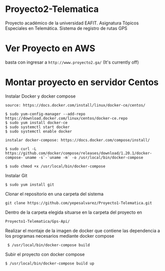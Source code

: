 # Proyecto2-Telematica
Proyecto académico de la universidad EAFIT. Asignatura Tópicos Especiales en Telemática. Sistema de registro de rutas GPS

# Ver Proyecto en AWS
basta con ingresar a 
``` http://www.proyecto2.ga/ ``` (It's currently off)

# Montar proyecto en servidor Centos
Instalar Docker y docker compose
```
source: https://docs.docker.com/install/linux/docker-ce/centos/

$ sudo yum-config-manager --add-repo https://download.docker.com/linux/centos/docker-ce.repo
$ sudo yum install docker-ce
$ sudo systemctl start docker
$ sudo systemctl enable docker

instalar docker-compose: https://docs.docker.com/compose/install/

$ sudo curl -L https://github.com/docker/compose/releases/download/1.20.1/docker-compose-`uname -s`-`uname -m` -o /usr/local/bin/docker-compose

$ sudo chmod +x /usr/local/bin/docker-compose
```
Instalar Git 
```
$ sudo yum install git
```
Clonar el repositorio en una carpeta del sistema
```
git clone https://github.com/yepesalvarez/Proyecto1-Telematica.git
```
Dentro de la carpeta elegida situarse en la carpeta del proyecto en
```
Proyecto1-Telematica/Gps-Api/
```
Realizar el montaje de la imagen de docker que contiene las dependencia a los programas necesarios mediante docker compose
```
 $ /usr/local/bin/docker-compose build
 ```
 Subir el proyecto con docker compose
 ```
 $ /usr/local/bin/docker-compose build up
 ```
